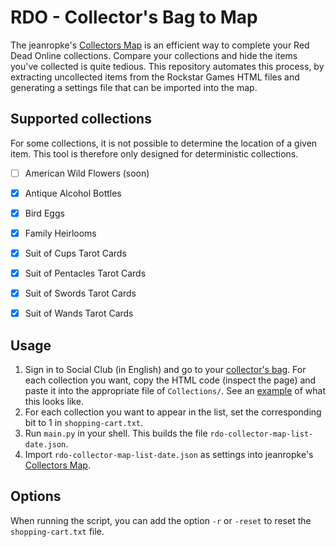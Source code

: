 # RDO - Collector's Bag to Map

The jeanropke's [Collectors Map](https://jeanropke.github.io/RDR2CollectorsMap/) is an efficient way to complete your Red Dead Online collections. Compare your collections and hide the items you've collected is quite tedious. This repository automates this process, by extracting uncollected items from the Rockstar Games HTML files and generating a settings file that can be imported into the map.

## Supported collections

For some collections, it is not possible to determine the location of a given item. This tool is therefore only designed for deterministic collections.

- [ ] American Wild Flowers	(soon)
- [x] Antique Alcohol Bottles
- [x] Bird Eggs
- [x] Family Heirlooms
- [x] Suit of Cups Tarot Cards
- [x] Suit of Pentacles Tarot Cards
- [x] Suit of Swords Tarot Cards
- [x] Suit of Wands Tarot Cards


## Usage

1. Sign in to Social Club (in English) and go to your [collector's bag](https://socialclub.rockstargames.com/games/rdo/roles/collector/bag). For each collection you want, copy the HTML code (inspect the page) and paste it into the appropriate file of `Collections/`. See an [example](Utilities/template-collection.txt) of what this looks like.
2. For each collection you want to appear in the list, set the corresponding bit to 1 in `shopping-cart.txt`.
3. Run `main.py` in your shell. This builds the file `rdo-collector-map-list-date.json`.
4. Import `rdo-collector-map-list-date.json` as settings into jeanropke's [Collectors Map](https://jeanropke.github.io/RDR2CollectorsMap/).


## Options

When running the script, you can add the option `-r` or `-reset` to reset the `shopping-cart.txt` file.
